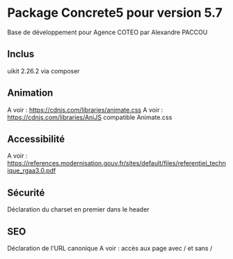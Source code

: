 Package Concrete5 pour version 5.7
=============
Base de développement pour Agence COTEO par Alexandre PACCOU

Inclus
------
uikit 2.26.2 via composer

Animation
---------------------
A voir : https://cdnjs.com/libraries/animate.css
A voir : https://cdnjs.com/libraries/AniJS compatible Animate.css

Accessibilité
---------------------
A voir : https://references.modernisation.gouv.fr/sites/default/files/referentiel_technique_rgaa3.0.pdf

Sécurité
---------------------
Déclaration du charset en premier dans le header

SEO
---------------------
Déclaration de l'URL canonique
A voir : accès aux page avec / et sans /
